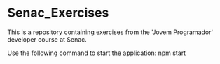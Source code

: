 # Senac_Exercises
This is a repository containing exercises from the 'Jovem Programador' developer course at Senac.

Use the following command to start the application: npm start
